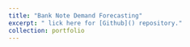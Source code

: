 ```yaml
---
title: "Bank Note Demand Forecasting"
excerpt: " lick here for [Github]() repository."
collection: portfolio
---
```


